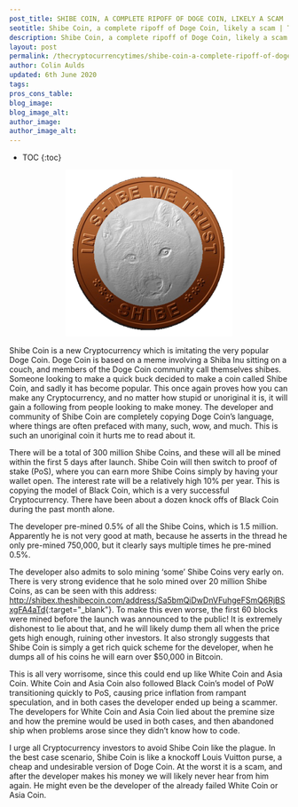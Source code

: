 ```yaml
---
post_title: SHIBE COIN, A COMPLETE RIPOFF OF DOGE COIN, LIKELY A SCAM
seotitle: Shibe Coin, a complete ripoff of Doge Coin, likely a scam | The Cryptocurrency Times
description: Shibe Coin, a complete ripoff of Doge Coin, likely a scam
layout: post
permalink: /thecryptocurrencytimes/shibe-coin-a-complete-ripoff-of-doge-coin-likely-a-scam/
author: Colin Aulds
updated: 6th June 2020
tags:
pros_cons_table:
blog_image:
blog_image_alt:
author_image:
author_image_alt:
---
```


* TOC
{:toc}

<center>
  <img src="/images/shibe-coin-a-complete-ripoff-of-doge-coin-likely-a-scam/shibecoin-300x300.png" style="width:auto;">
</center>

Shibe Coin is a new Cryptocurrency which is imitating the very popular Doge Coin. Doge Coin is based on a meme involving a Shiba Inu sitting on a couch, and members of the Doge Coin community call themselves shibes. Someone looking to make a quick buck decided to make a coin called Shibe Coin, and sadly it has become popular. This once again proves how you can make any Cryptocurrency, and no matter how stupid or unoriginal it is, it will gain a following from people looking to make money. The developer and community of Shibe Coin are completely copying Doge Coin’s language, where things are often prefaced with many, such, wow, and much. This is such an unoriginal coin it hurts me to read about it.

There will be a total of 300 million Shibe Coins, and these will all be mined within the first 5 days after launch. Shibe Coin will then switch to proof of stake (PoS), where you can earn more Shibe Coins simply by having your wallet open. The interest rate will be a relatively high 10% per year. This is copying the model of Black Coin, which is a very successful Cryptocurrency. There have been about a dozen knock offs of Black Coin during the past month alone.

The developer pre-mined 0.5% of all the Shibe Coins, which is 1.5 million. Apparently he is not very good at math, because he asserts in the thread he only pre-mined 750,000, but it clearly says multiple times he pre-mined 0.5%.

The developer also admits to solo mining ‘some’ Shibe Coins very early on. There is very strong evidence that he solo mined over 20 million Shibe Coins, as can be seen with this address: <http://shibex.theshibecoin.com/address/Sa5bmQiDwDnVFuhgeFSmQ6RjBSxgFA4aTd>{:target="\_blank"}. To make this even worse, the first 60 blocks were mined before the launch was announced to the public! It is extremely dishonest to lie about that, and he will likely dump them all when the price gets high enough, ruining other investors. It also strongly suggests that Shibe Coin is simply a get rich quick scheme for the developer, when he dumps all of his coins he will earn over $50,000 in Bitcoin.

This is all very worrisome, since this could end up like White Coin and Asia Coin. White Coin and Asia Coin also followed Black Coin’s model of PoW transitioning quickly to PoS, causing price inflation from rampant speculation, and in both cases the developer ended up being a scammer. The developers for White Coin and Asia Coin lied about the premine size and how the premine would be used in both cases, and then abandoned ship when problems arose since they didn’t know how to code.

I urge all Cryptocurrency investors to avoid Shibe Coin like the plague. In the best case scenario, Shibe Coin is like a knockoff Louis Vuitton purse, a cheap and undesirable version of Doge Coin.  At the worst it is a scam, and after the developer makes his money we will likely never hear from him again. He might even be the developer of the already failed White Coin or Asia Coin.
